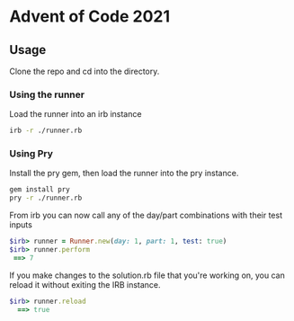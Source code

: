 # Advent of Code 2021

## Usage

Clone the repo and cd into the directory.

### Using the runner
Load the runner into an irb instance
```bash
irb -r ./runner.rb
```

### Using Pry
Install the pry gem, then load the runner into the pry instance.
```bash
gem install pry
pry -r ./runner.rb
```

From irb you can now call any of the day/part combinations with their test inputs
```ruby
$irb> runner = Runner.new(day: 1, part: 1, test: true)
$irb> runner.perform
 ==> 7
```

If you make changes to the solution.rb file that you're working on, you can reload it without exiting the IRB instance.

```ruby
$irb> runner.reload
  ==> true
```
